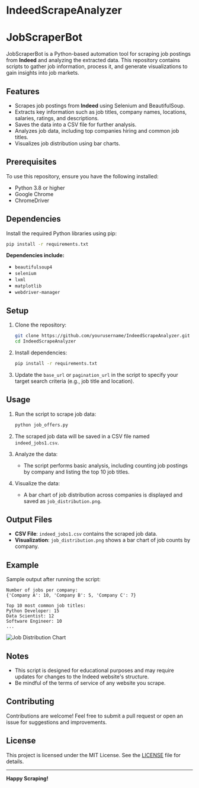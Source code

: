 # IndeedScrapeAnalyzer
# JobScraperBot

JobScraperBot is a Python-based automation tool for scraping job postings from **Indeed** and analyzing the extracted data. This repository contains scripts to gather job information, process it, and generate visualizations to gain insights into job markets.

## Features

- Scrapes job postings from **Indeed** using Selenium and BeautifulSoup.
- Extracts key information such as job titles, company names, locations, salaries, ratings, and descriptions.
- Saves the data into a CSV file for further analysis.
- Analyzes job data, including top companies hiring and common job titles.
- Visualizes job distribution using bar charts.

## Prerequisites

To use this repository, ensure you have the following installed:

- Python 3.8 or higher
- Google Chrome
- ChromeDriver

## Dependencies

Install the required Python libraries using pip:

```bash
pip install -r requirements.txt
```

**Dependencies include:**
- `beautifulsoup4`
- `selenium`
- `lxml`
- `matplotlib`
- `webdriver-manager`

## Setup

1. Clone the repository:
   ```bash
   git clone https://github.com/yourusername/IndeedScrapeAnalyzer.git
   cd IndeedScrapeAnalyzer
   ```

2. Install dependencies:
   ```bash
   pip install -r requirements.txt
   ```

3. Update the `base_url` or `pagination_url` in the script to specify your target search criteria (e.g., job title and location).

## Usage

1. Run the script to scrape job data:
   ```bash
   python job_offers.py
   ```

2. The scraped job data will be saved in a CSV file named `indeed_jobs1.csv`.

3. Analyze the data:
   - The script performs basic analysis, including counting job postings by company and listing the top 10 job titles.

4. Visualize the data:
   - A bar chart of job distribution across companies is displayed and saved as `job_distribution.png`.

## Output Files

- **CSV File**: `indeed_jobs1.csv` contains the scraped job data.
- **Visualization**: `job_distribution.png` shows a bar chart of job counts by company.

## Example

Sample output after running the script:

```plaintext
Number of jobs per company:
{'Company A': 10, 'Company B': 5, 'Company C': 7}

Top 10 most common job titles:
Python Developer: 15
Data Scientist: 12
Software Engineer: 10
...
```

![Job Distribution Chart](job_distribution.png)

## Notes

- This script is designed for educational purposes and may require updates for changes to the Indeed website's structure.
- Be mindful of the terms of service of any website you scrape.

## Contributing

Contributions are welcome! Feel free to submit a pull request or open an issue for suggestions and improvements.

## License

This project is licensed under the MIT License. See the [LICENSE](LICENSE) file for details.

---

**Happy Scraping!**

